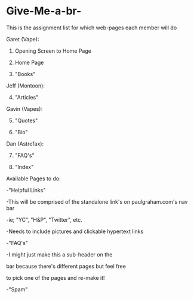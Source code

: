 # Give-Me-a-br-
This is the assignment list for which web-pages each member will do


Garet (Vape):

1. Opening Screen to Home Page

2. Home Page

3. "Books"

Jeff (Montoon):

4. "Articles"

Gavin (Vapes):

5. "Quotes"

6. "Bio"

Dan (Astrofax):

7. "FAQ's"

8. "Index"

Available Pages to do:

-"Helpful Links"

  -This will be comprised of the standalone link's on paulgraham.com's nav bar
  
  -ie; "YC", "H&P", "Twitter", etc.
  
  -Needs to include pictures and clickable hypertext links
  

-"FAQ's"

  -I might just make this a sub-header on the <nav> bar because there's different pages but feel free
  
   to pick one of the pages and re-make it!
   
-"Spam"

